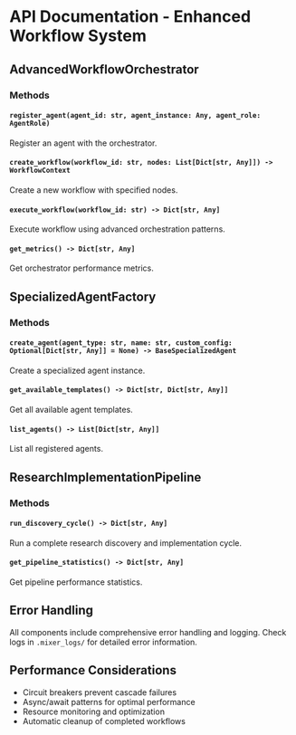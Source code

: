 # API Documentation - Enhanced Workflow System

## AdvancedWorkflowOrchestrator

### Methods

#### `register_agent(agent_id: str, agent_instance: Any, agent_role: AgentRole)`
Register an agent with the orchestrator.

#### `create_workflow(workflow_id: str, nodes: List[Dict[str, Any]]) -> WorkflowContext`
Create a new workflow with specified nodes.

#### `execute_workflow(workflow_id: str) -> Dict[str, Any]`
Execute workflow using advanced orchestration patterns.

#### `get_metrics() -> Dict[str, Any]`
Get orchestrator performance metrics.

## SpecializedAgentFactory

### Methods

#### `create_agent(agent_type: str, name: str, custom_config: Optional[Dict[str, Any]] = None) -> BaseSpecializedAgent`
Create a specialized agent instance.

#### `get_available_templates() -> Dict[str, Dict[str, Any]]`
Get all available agent templates.

#### `list_agents() -> List[Dict[str, Any]]`
List all registered agents.

## ResearchImplementationPipeline

### Methods

#### `run_discovery_cycle() -> Dict[str, Any]`
Run a complete research discovery and implementation cycle.

#### `get_pipeline_statistics() -> Dict[str, Any]`
Get pipeline performance statistics.

## Error Handling

All components include comprehensive error handling and logging. Check logs in `.mixer_logs/` for detailed error information.

## Performance Considerations

- Circuit breakers prevent cascade failures
- Async/await patterns for optimal performance
- Resource monitoring and optimization
- Automatic cleanup of completed workflows
